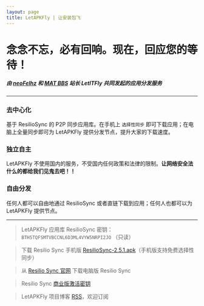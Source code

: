 ```yaml
---
layout: page
title: LetAPKFly | 让安装包飞
---
```


# 念念不忘，必有回响。现在，回应您的等待！

##### 由 [neoFelhz](https://blog.nfz.moe) 和 [MAT BBS](https://mat.letitfly.me) 站长 LetITFly 共同发起的应用分发服务

------

### 去中心化

基于 ResilioSync 的 P2P 同步应用库。在手机上 `选择性同步` 即可下载应用；在电脑上全量同步即可为 LetAPKFly 提供分发节点，提升大家的下载速度。

### 独立自主

LetAPKFly 不使用国内的服务，不受国内任何政策和法律的限制。**让网络安全法什么的都给我们见鬼去吧！！**

### 自由分发

任何人都可以自由地通过 ResilioSync 或者直链下载到应用；任何人也都可以为 LetAPKFly 提供节点。

------

> LetAPKFly 应用库 ResilioSync 密钥：`BTH5TQFSMTVBCCNL6D3ML4VYW5NRPI2JO` （只读）

> 下载 Resilio Sync 手机版 [ResilioSync-2.5.1.apk](http://git.oschina.net/neoFelhz/letapkfly/raw/master/ResilioSync/ResilioSync-2.5.1.apk)（手机版支持免费选择性同步）

> 从 [Resilio Sync 官网](https://www.resilio.com/platforms/desktop/) 下载电脑版 Resilio Sync

> Resilio Sync [商业版激活密钥](https://git.oschina.net/neoFelhz/letapkfly/raw/master/ResilioSyncPro.btskey)

> LetAPKFly 项目博客 [RSS](https://apk.letitfly.me/feed.xml)，欢迎订阅
